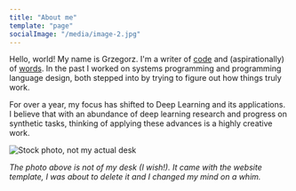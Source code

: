 ```yaml
---
title: "About me"
template: "page"
socialImage: "/media/image-2.jpg"
---
```


Hello, world! My name is Grzegorz. I'm a writer of [code](http://github.com/gkossakowski) and (aspirationally) of [words](http://gkossakowski.netlify.com/). In the past I worked on systems programming and programming language design, both stepped into by trying to figure out how things truly work.

For over a year, my focus has shifted to Deep Learning and its applications. I believe that with an abundance of deep learning research and progress on synthetic tasks, thinking of applying these advances is a highly creative work.

![Stock photo, not my actual desk](/media/image-2.jpg)

*The photo above is not of my desk (I wish!). It came with the website template, I was about to delete it and I changed my mind on a whim.*
